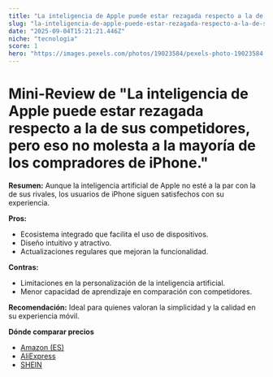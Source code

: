 ```yaml
---
title: "La inteligencia de Apple puede estar rezagada respecto a la de sus competidores, pero eso no molesta a la mayoría de los compradores de iPhone."
slug: "la-inteligencia-de-apple-puede-estar-rezagada-respecto-a-la-de-sus-competidores-"
date: "2025-09-04T15:21:21.446Z"
niche: "tecnologia"
score: 1
hero: "https://images.pexels.com/photos/19023584/pexels-photo-19023584.jpeg?auto=compress&cs=tinysrgb&fit=crop&h=627&w=1200&auto=compress&cs=tinysrgb&w=1024&h=576&fit=crop"
---
```


# Mini-Review de "La inteligencia de Apple puede estar rezagada respecto a la de sus competidores, pero eso no molesta a la mayoría de los compradores de iPhone."

**Resumen:** Aunque la inteligencia artificial de Apple no esté a la par con la de sus rivales, los usuarios de iPhone siguen satisfechos con su experiencia.

**Pros:**  
- Ecosistema integrado que facilita el uso de dispositivos.  
- Diseño intuitivo y atractivo.  
- Actualizaciones regulares que mejoran la funcionalidad.

**Contras:**  
- Limitaciones en la personalización de la inteligencia artificial.  
- Menor capacidad de aprendizaje en comparación con competidores.

**Recomendación:** Ideal para quienes valoran la simplicidad y la calidad en su experiencia móvil.

**Dónde comparar precios**
- [Amazon (ES)](https://www.amazon.es/s?k=La+inteligencia+de+Apple+puede+estar+rezagada+respecto+a+la+de+sus+competidores%2C+pero+eso+no+molesta+a+la+mayor%C3%ADa+de+los+compradores+de+iPhone.&language=es_ES&tag=teknovashop25-21)
- [AliExpress](https://es.aliexpress.com/wholesale?SearchText=La+inteligencia+de+Apple+puede+estar+rezagada+respecto+a+la+de+sus+competidores%2C+pero+eso+no+molesta+a+la+mayor%C3%ADa+de+los+compradores+de+iPhone.)
- [SHEIN](https://es.shein.com/pdsearch?keyword=La+inteligencia+de+Apple+puede+estar+rezagada+respecto+a+la+de+sus+competidores%2C+pero+eso+no+molesta+a+la+mayor%C3%ADa+de+los+compradores+de+iPhone.)
